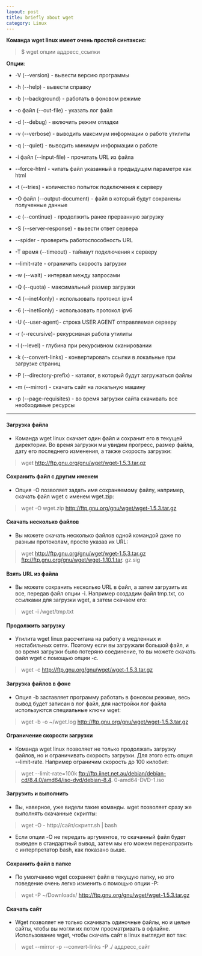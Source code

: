 ```yaml
---
layout: post
title: briefly about wget
category: Linux
---
```


**Команда wget linux имеет очень простой синтаксис**:

>$ wget опции аддресс_ссылки

**Опции**:

- -V (--version) - вывести версию программы

- -h (--help) - вывести справку

- -b (--background) - работать в фоновом режиме

- -o файл (--out-file) - указать лог файл

- -d (--debug) - включить режим отладки

- -v (--verbose) - выводить максимум информации о работе утилиты

- -q (--quiet) - выводить минимум информации о работе

- -i файл (--input-file) - прочитать URL из файла

- --force-html - читать файл указанный в предыдущем параметре как html

- -t (--tries) - количество попыток подключения к серверу

- -O файл (--output-document) - файл в который будут сохранены полученные данные

- -с (--continue) - продолжить ранее прерванную загрузку

- -S (--server-response) - вывести ответ сервера

- --spider - проверить работоспособность URL

- -T время (--timeout) - таймаут подключения к серверу

- --limit-rate - ограничить скорость загрузки

- -w (--wait) - интервал между запросами

- -Q (--quota) - максимальный размер загрузки

- -4 (--inet4only) - использовать протокол ipv4

- -6 (--inet6only) - использовать протокол ipv6

- -U (--user-agent)- строка USER AGENT отправляемая серверу

- -r (--recursive)- рекурсивная работа утилиты

- -l (--level) - глубина при рекурсивном сканировании

- -k (--convert-links) - конвертировать ссылки в локальные при загрузке страниц

- -P (--directory-prefix) - каталог, в который будут загружаться файлы

- -m (--mirror) - скачать сайт на локальную машину

- -p (--page-requisites) - во время загрузки сайта скачивать все необходимые ресурсы

_______________________________________________________________________________________________________________

#### Загрузка файла

 - Команда wget linux скачает один файл и сохранит его в текущей директории. Во время загрузки мы 
 увидим прогресс, размер файла, дату его последнего изменения, а также скорость загрузки:

>wget http://ftp.gnu.org/gnu/wget/wget-1.5.3.tar.gz

#### Сохранить файл с другим именем

- Опция -О позволяет задать имя сохраняемому файлу, например, скачать файл wget с именем wget.zip:

>wget -O wget.zip http://ftp.gnu.org/gnu/wget/wget-1.5.3.tar.gz

#### Скачать несколько файлов

- Вы можете скачать несколько файлов одной командой даже по разным протоколам, просто указав их URL:

>wget http://ftp.gnu.org/gnu/wget/wget-1.5.3.tar.gz ftp://ftp.gnu.org/gnu/wget/wget-1.10.1.tar.
> gz.sig

#### Взять URL из файла

 - Вы можете сохранить несколько URL в файл, а затем загрузить их все, передав файл опции -i. 
 Например создадим файл tmp.txt, со ссылками для загрузки wget, а затем скачаем его:

>wget -i /wget/tmp.txt

#### Продолжить загрузку

 - Утилита wget linux рассчитана на работу в медленных и нестабильных сетях. Поэтому если вы 
  загружали большой файл, и во время загрузки было потеряно соединение, то вы можете скачать 
 файл wget с помощью опции -c.

>wget -c http://ftp.gnu.org/gnu/wget/wget-1.5.3.tar.gz

#### Загрузка файлов в фоне

 - Опция -b заставляет программу работать в фоновом режиме, весь вывод будет записан в лог файл, 
 для настройки лог файла используются специальные ключи wget:

>wget -b -o ~/wget.log http://ftp.gnu.org/gnu/wget/wget-1.5.3.tar.gz

#### Ограничение скорости загрузки

-  Команда wget linux позволяет не только продолжать загрузку файлов, но и ограничивать скорость 
 загрузки. Для этого есть опция --limit-rate. Например ограничим скорость до 100 килобит:

>wget --limit-rate=100k ftp://ftp.iinet.net.au/debian/debian-cd/8.4.0/amd64/iso-dvd/debian-8.4.
> 0-amd64-DVD-1.iso

#### Загрузить и выполнить

- Вы, наверное, уже видели такие команды. wget позволяет сразу же выполнять скачанные скрипты:

>wget -O - http://сайт/скрипт.sh | bash

 - Если опции -O не передать аргументов, то скачанный файл будет выведен в стандартный вывод, 
 затем мы его можем перенаправить с интерпретатор bash, как показано выше.

#### Сохранить файл в папке

 - По умолчанию wget сохраняет файл в текущую папку, но это поведение очень легко изменить с 
 помощью опции -P:

>wget -P ~/Downloads/ http://ftp.gnu.org/gnu/wget/wget-1.5.3.tar.gz

#### Скачать сайт

 - Wget позволяет не только скачивать одиночные файлы, но и целые сайты, чтобы вы могли их потом 
 просматривать в офлайне. Использование wget, чтобы скачать сайт в linux выглядит вот так:

>wget --mirror -p --convert-links -P ./<Local-Folder> аддресс_сайт